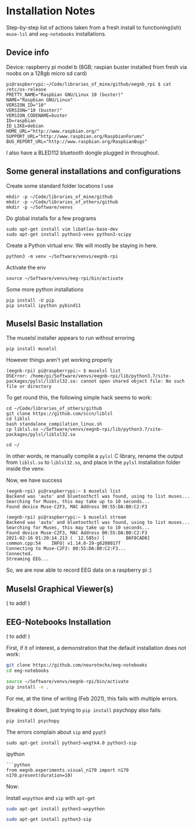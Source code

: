 # Installation Notes

Step-by-step list of actions taken from a fresh install to functioning(ish) `muse-lsl` and `eeg-notebooks` installations. 

## Device info

Device: raspberry pi model b (8GB; raspian buster installed from fresh via noobs on a 128gb micro sd card)

```
pi@raspberrypi:~/Code/libraries_of_mine/github/eegnb_rpi $ cat /etc/os-release 
PRETTY_NAME="Raspbian GNU/Linux 10 (buster)"
NAME="Raspbian GNU/Linux"
VERSION_ID="10"
VERSION="10 (buster)"
VERSION_CODENAME=buster
ID=raspbian
ID_LIKE=debian
HOME_URL="http://www.raspbian.org/"
SUPPORT_URL="http://www.raspbian.org/RaspbianForums"
BUG_REPORT_URL="http://www.raspbian.org/RaspbianBugs"
```

I also have a BLED112 bluetooth dongle plugged in throughout. 
 


## Some general installations and configurations

Create some standard folder locations I use

```
mkdir -p ~/Code/libraries_of_mine/github  
mkdir -p ~/Code/libraries_of_others/github
mkdir -p ~/Software/venvs
```

Do global installs for a few programs

```
sudo apt-get install vim libatlas-base-dev
sudo apt-get install python3-venv python3-scipy
```

Create a Python virtual env. We will mostly be staying in here. 

```
python3 -m venv ~/Software/venvs/eegnb-rpi
```

Activate the env

```
source ~/Software/venvs/eeg-rpi/bin/activate
```

Some more python installations

```
pip install -U pip
pip install ipython pybind11
```


## Muselsl Basic Installation

The muselsl installer appears to run without erroring

```
pip install muselsl
```

However things aren't yet working properly

```
(eegnb-rpi) pi@raspberrypi:~ $ muselsl list
OSError: /home/pi/Software/venvs/eegnb-rpi/lib/python3.7/site-packages/pylsl/liblsl32.so: cannot open shared object file: No such file or directory
```


To get round this, the following simple hack seems to work:

```
cd ~/Code/libraries_of_others/github
git clone https://github.com/sccn/liblsl
cd liblsl
bash standalone_compilation_linux.sh
cp liblsl.so ~/Software/venvs/eegnb-rpi/lib/python3.7/site-packages/pylsl/liblsl32.so

cd ~/
```

In other words, re manually compile a `pylsl` C library, rename the output from `liblsl.so` to `liblsl32.so`, and place in the `pylsl` installation folder inside the venv. 

Now, we have success

```
(eegnb-rpi) pi@raspberrypi:~ $ muselsl list
Backend was 'auto' and bluetoothctl was found, using to list muses...
Searching for Muses, this may take up to 10 seconds...
Found device Muse-C2F3, MAC Address 00:55:DA:B0:C2:F3
```

```
(eegnb-rpi) pi@raspberrypi:~ $ muselsl stream
Backend was 'auto' and bluetoothctl was found, using to list muses...
Searching for Muses, this may take up to 10 seconds...
Found device Muse-C2F3, MAC Address 00:55:DA:B0:C2:F3
2021-02-16 01:20:14.213 (  12.585s) [        B6F8CAD0]             common.cpp:54    INFO| v1.14.0-29-g6208017f
Connecting to Muse-C2F3: 00:55:DA:B0:C2:F3...
Connected.
Streaming EEG...
```

So, we are now able to record EEG data on a raspberry pi :)


## Muselsl Graphical Viewer(s)

( to add! ) 


## EEG-Notebooks Installation

( to add! ) 


First, if it of interest, a demonstration that the default installation does not work: 

```bash
git clone https://github.com/neurotechx/eeg-notebooks
cd eeg-notebooks

source ~/Software/venvs/eegnb-rpi/bin/activate
pip install -e .

```

For me, at the time of writing (Feb 2021), this fails with multiple errors. 

Breaking it down, just trying to `pip install` psychopy also fails:

`pip install psychopy`

The errors complain about `sip` and `pyqt5`



`sudo apt-get install python3-wxgtk4.0 python3-sip`






ipython
```
```python
from eegnb.experiments.visual_n170 import n170
n170.present(duration=10)
```

Now: 


Install `wxpython` and `sip` with `apt-get`


```bash
sudo apt-get install python3-wxpython

sudo apt-get install python3-sip
```


 


